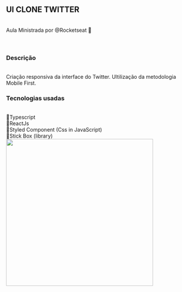 ## UI CLONE TWITTER 
<br>
Aula Ministrada por @Rocketseat 🚀
<br>  
<br>  
<br>
  
### Descrição 
<br>
Criação responsiva da interface do Twitter. Ultilização da metodologia Mobile First.
  
  
### Tecnologias usadas
<br>
 🚩Typescript
<br>
 🚩ReactJs
<br>
 🚩Styled Component (Css in JavaScript)
<br>
 🚩Stick Box (library)

 
  <img src="./ui-twitter/public/Final.png" width="400px"> 
